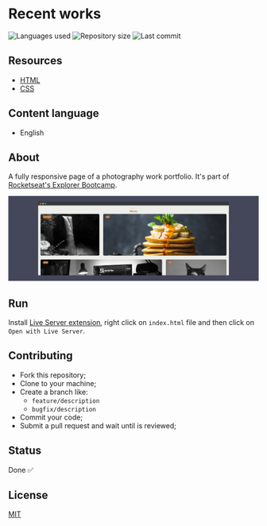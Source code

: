 # Recent works

![Languages used](https://img.shields.io/github/languages/count/isadfrn/recent-works?style=flat-square)
![Repository size](https://img.shields.io/github/repo-size/isadfrn/recent-works?style=flat-square)
![Last commit](https://img.shields.io/github/last-commit/isadfrn/recent-works?style=flat-square)

## Resources

- [HTML](https://developer.mozilla.org/pt-BR/docs/Web/HTML)
- [CSS](https://developer.mozilla.org/pt-BR/docs/Web/CSS)

## Content language

- English

## About

A fully responsive page of a photography work portfolio. It's part of [Rocketseat's Explorer Bootcamp](https://www.rocketseat.com.br/explorer).

![Demo page preview](./assets/img/demo.png)

## Run

Install [Live Server extension](https://marketplace.visualstudio.com/items?itemName=ritwickdey.LiveServer), right click on `index.html` file and then click on `Open with Live Server`.

## Contributing

- Fork this repository;
- Clone to your machine;
- Create a branch like:
  - `feature/description`
  - `bugfix/description`
- Commit your code;
- Submit a pull request and wait until is reviewed;

## Status

Done ✅

## License

[MIT](./LICENSE)

